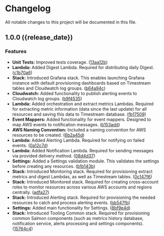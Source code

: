 # Changelog

All notable changes to this project will be documented in this file.

## 1.0.0 ({release_date})


### Features

* **Unit Tests:** Improved tests coverage. ([13aa12b](https://github.com/Soname-Solutions/salmon/commit/13aa12bbe7bf8af70f880863e3bfb8ad19349399))
* **Lambda:** Added Digest Lambda. Required for distributing daily Digest. ([c1b70a6](https://github.com/Soname-Solutions/salmon/commit/c1b70a66da2b8f845665ae1b76bd426334240d5e))
* **Stack:** Introduced Grafana stack. This enables launching Grafana instance with default provisioning dashboards based on Timestream tables and Cloudwatch log groups. ([b64a94c](https://github.com/Soname-Solutions/salmon/commit/b64a94c0cf97a8f44d8e6d110882cca2a1b7970e))
* **Cloudwatch:** Added functionality to publish alerting events to Cloudwatch log groups. ([b9f4535](https://github.com/Soname-Solutions/salmon/commit/b9f45358082c586af22cd494b6adf3867675251d))
* **Lambda:** Added orchestration and extract metrics Lambdas. Required for extracting metric information (data since the last update) for all resources and saving this data to Timestream database. ([fb17509](https://github.com/Soname-Solutions/salmon/commit/fb1750996059cff7e1935dde6fa32360696f1215))
* **Event Mappers:** Added functionality for event mappers. Designed to map AWS events to notification messages. ([b153add](https://github.com/Soname-Solutions/salmon/commit/b153add530ab52b9a9006ca416033311168ca72a))
* **AWS Naming Convention:** Included a naming convention for AWS resources to be created. ([6b2a45d](https://github.com/Soname-Solutions/salmon/commit/6b2a45d4402658a412cadacb43f0dca7dd3f4cd2))
* **Lambda:** Added Alerting Lambda. Required for notifying on failed events. ([0a12c7d](https://github.com/Soname-Solutions/salmon/commit/0a12c7dc4786c8724ced3c0d8c01d397b44efd8f))
* **Lambda:** Added Notification Lambda. Required for sending messages via provided delivery method. ([08d4d37](https://github.com/Soname-Solutions/salmon/commit/08d4d37db0f0e7ad8562767117289289849d499c))
* **Settings:** Added a Settings validation module. This validates the settings before creating any resources. ([b1b143b](https://github.com/Soname-Solutions/salmon/commit/b1b143ba2fc89eaa13bc360e67799eba5eb83edf))
* **Stack:** Introduced Monitoring stack. Required for provisioning extract metrics and digest Lambdas, as well as Timestream tables. ([0c147f6](https://github.com/Soname-Solutions/salmon/commit/0c147f68594937f3ad3c46c15f422d017d00a5a4))
* **Stack:** Introduced Monitored stack. Required for creating cross-account roles to monitor resources across various AWS accounts and regions centrally. ([adfa27](https://github.com/Soname-Solutions/salmon/commit/adfa27ceae1f182e09c44245beb8894fe4575c0c))
* **Stack:** Introduced Alerting stack. Required for provisioning the needed resources to catch and process alerting events. ([bb547fb](https://github.com/Soname-Solutions/salmon/commit/bb547fb725169bd1dc5d488740e316e40d40fc64))
* **Settings:** Added main functionality for Settings. ([8bf9e4d](https://github.com/Soname-Solutions/salmon/commit/8bf9e4de391a9928e56a589e26702d9eacaf286c))
* **Stack:** Introduced Tooling Common stack. Required for provisioning common Salmon components (such as metrics history database, notification service, alerts processing and settings components). ([15764c4](https://github.com/Soname-Solutions/salmon/commit/15764c4318466bb158497bf57af479574f6e0ecf))